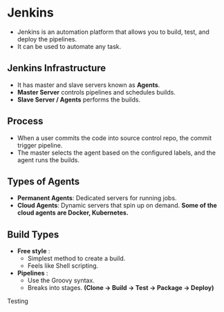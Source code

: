 # Jenkins

[//]: # ([Jenkins Pipeline using docker and kubernetes]&#40;https://github.com/iam-veeramalla/Jenkins-Zero-To-Hero/tree/main/python-jenkins-argocd-k8s&#41;)

* Jenkins is an automation platform that allows you to build, test, and deploy the pipelines.
* It can be used to automate any task.

## Jenkins Infrastructure
* It has master and slave servers known as **Agents**.
* **Master Server** controls pipelines and schedules builds.
* **Slave Server / Agents** performs the builds.

## Process

* When a user commits the code into source control repo, the commit trigger pipeline.
* The master selects the agent based on the configured labels, and the agent runs the builds.

## Types of Agents

* **Permanent Agents**: Dedicated servers for running jobs.
* **Cloud Agents**: Dynamic servers that spin up on demand. **Some of the cloud agents are Docker, Kubernetes.**

## Build Types
* **Free style** : 
  * Simplest method to create a build.
  * Feels like Shell scripting.
* **Pipelines** : 
  * Use the Groovy syntax.
  * Breaks into stages. **(Clone -> Build -> Test -> Package -> Deploy)**

Testing

